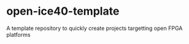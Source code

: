 # open-ice40-template
A template repository to quickly create projects targetting open FPGA platforms
